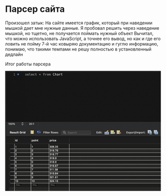 <h1>Парсер сайта</h1>

Произошел затык:
    На сайте имеется график, который при наведении мышкой дает мне нужные данные. 
    Я пробовал решить через наведение мышкой, но тщетно, не получается поймать нужный объект 
    Вычитал, что можно использовать JavaScript, а точнее его вывод, но как и где его ловить не пойму 
    7-й час ковыряю документацию и гуглю информацию, понимаю, что такими темпами не решу полностью в установленный дедлайн 



Итог работы парсера

![Result](https://github.com/INVESTOR-IT/ADB-test/blob/master/Result.png)

